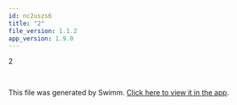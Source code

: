 ```yaml
---
id: nc2uszs6
title: "2"
file_version: 1.1.2
app_version: 1.9.0
---
```


2

<br/>

This file was generated by Swimm. [Click here to view it in the app](https://swimm-web-app.web.app/repos/Z2l0aHViJTNBJTNBTm9hUmVwbyUzQSUzQU5vYW96ZXI=/docs/nc2uszs6).
